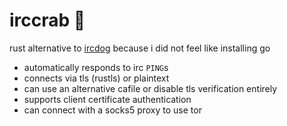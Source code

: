 # irccrab 🦀

rust alternative to [ircdog](https://github.com/ergochat/ircdog)
because i did not feel like installing go

- automatically responds to irc `PING`s
- connects via tls (rustls) or plaintext
- can use an alternative cafile or disable tls verification entirely
- supports client certificate authentication
- can connect with a socks5 proxy to use tor

